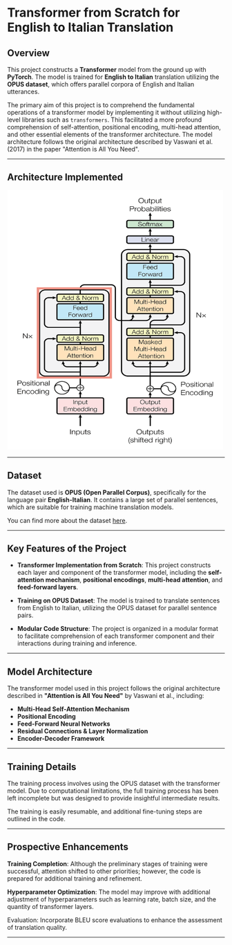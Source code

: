 # Transformer from Scratch for English to Italian Translation

## Overview

This project constructs a **Transformer** model from the ground up with **PyTorch**. The model is trained for **English to Italian** translation utilizing the **OPUS dataset**, which offers parallel corpora of English and Italian utterances.

The primary aim of this project is to comprehend the fundamental operations of a transformer model by implementing it without utilizing high-level libraries such as `transformers`. This facilitated a more profound comprehension of self-attention, positional encoding, multi-head attention, and other essential elements of the transformer architecture. The model architecture follows the original architecture described by Vaswani et al. (2017) in the paper "Attention is All You Need". 

---

## Architecture Implemented 

<img src="./images/transformer_1.webp" alt="Transformer Model Architecture" width="500" height="600"/>

---

## Dataset

The dataset used is **OPUS (Open Parallel Corpus)**, specifically for the language pair **English-Italian**. It contains a large set of parallel sentences, which are suitable for training machine translation models.

You can find more about the dataset [here](http://opus.nlpl.eu/).

---

## Key Features of the Project

- **Transformer Implementation from Scratch**: This project constructs each layer and component of the transformer model, including the **self-attention mechanism**, **positional encodings**, **multi-head attention**, and **feed-forward layers**.
  
- **Training on OPUS Dataset**: The model is trained to translate sentences from English to Italian, utilizing the OPUS dataset for parallel sentence pairs.

- **Modular Code Structure**: The project is organized in a modular format to facilitate comprehension of each transformer component and their interactions during training and inference.

---

## Model Architecture

The transformer model used in this project follows the original architecture described in **"Attention is All You Need"** by Vaswani et al., including:

- **Multi-Head Self-Attention Mechanism**
- **Positional Encoding**
- **Feed-Forward Neural Networks**
- **Residual Connections & Layer Normalization**
- **Encoder-Decoder Framework**

---

## Training Details

The training process involves using the OPUS dataset with the transformer model. Due to computational limitations, the full training process has been left incomplete but was designed to provide insightful intermediate results.

The training is easily resumable, and additional fine-tuning steps are outlined in the code.

---

## Prospective Enhancements
**Training Completion**: Although the preliminary stages of training were successful, attention shifted to other priorities; however, the code is prepared for additional training and refinement.

**Hyperparameter Optimization**: The model may improve with additional adjustment of hyperparameters such as learning rate, batch size, and the quantity of transformer layers.

Evaluation: Incorporate BLEU score evaluations to enhance the assessment of translation quality.

---

